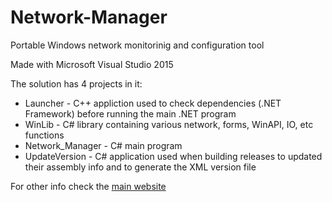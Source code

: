 # Network-Manager
Portable Windows network monitorinig and configuration tool

Made with Microsoft Visual Studio 2015

The solution has 4 projects in it:
- Launcher - C++ appliction used to check dependencies (.NET Framework) before running the main .NET program
- WinLib - C# library containing various network, forms, WinAPI, IO, etc functions
- Network_Manager - C# main program
- UpdateVersion - C# application used when building releases to updated their assembly info and to generate the XML version file

For other info check the [main website](http://www.sortbyte.com/software-programs/networking/network-manager)
